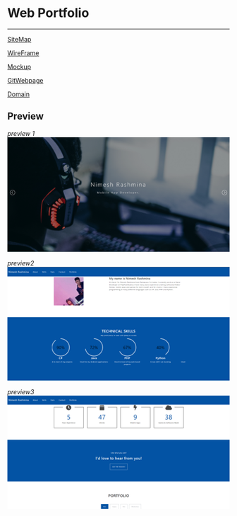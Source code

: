 Web Portfolio
======
------


[SiteMap](https://drive.google.com/file/d/1Q1bGyXqeW1_KNG2NTuqBnuqvirr8-j3Q/view?usp=sharing)

[WireFrame](https://drive.google.com/file/d/1Wyp2SJgs7ltJgD19af60SwtqjhIwvuCH/view?usp=sharing)

[Mockup](https://drive.google.com/file/d/1VqnNjSP8RWy-PqCv7HcEFyIWnRryaoyD/view?usp=sharing)

[GitWebpage](https://ni7sh.github.io/MyPortfolio/)

[Domain](https://vps.playpoolstudios.com/nimesh/)

Preview
------

_preview 1_
![SitePreview1](Assets/preview1.png)

_preview2_
![sitePreview2](Assets/preview2.png)

_preview3_
![sitePreview3](Assets/preview3.png)








